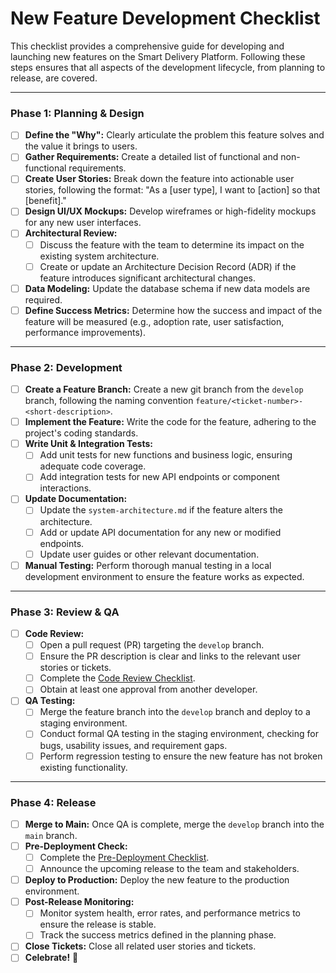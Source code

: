# New Feature Development Checklist

This checklist provides a comprehensive guide for developing and launching new features on the Smart Delivery Platform. Following these steps ensures that all aspects of the development lifecycle, from planning to release, are covered.

---

### Phase 1: Planning & Design

-   [ ] **Define the "Why":** Clearly articulate the problem this feature solves and the value it brings to users.
-   [ ] **Gather Requirements:** Create a detailed list of functional and non-functional requirements.
-   [ ] **Create User Stories:** Break down the feature into actionable user stories, following the format: "As a [user type], I want to [action] so that [benefit]."
-   [ ] **Design UI/UX Mockups:** Develop wireframes or high-fidelity mockups for any new user interfaces.
-   [ ] **Architectural Review:**
    -   [ ] Discuss the feature with the team to determine its impact on the existing system architecture.
    -   [ ] Create or update an Architecture Decision Record (ADR) if the feature introduces significant architectural changes.
-   [ ] **Data Modeling:** Update the database schema if new data models are required.
-   [ ] **Define Success Metrics:** Determine how the success and impact of the feature will be measured (e.g., adoption rate, user satisfaction, performance improvements).

---

### Phase 2: Development

-   [ ] **Create a Feature Branch:** Create a new git branch from the `develop` branch, following the naming convention `feature/<ticket-number>-<short-description>`.
-   [ ] **Implement the Feature:** Write the code for the feature, adhering to the project's coding standards.
-   [ ] **Write Unit & Integration Tests:**
    -   [ ] Add unit tests for new functions and business logic, ensuring adequate code coverage.
    -   [ ] Add integration tests for new API endpoints or component interactions.
-   [ ] **Update Documentation:**
    -   [ ] Update the `system-architecture.md` if the feature alters the architecture.
    -   [ ] Add or update API documentation for any new or modified endpoints.
    -   [ ] Update user guides or other relevant documentation.
-   [ ] **Manual Testing:** Perform thorough manual testing in a local development environment to ensure the feature works as expected.

---

### Phase 3: Review & QA

-   [ ] **Code Review:**
    -   [ ] Open a pull request (PR) targeting the `develop` branch.
    -   [ ] Ensure the PR description is clear and links to the relevant user stories or tickets.
    -   [ ] Complete the [Code Review Checklist](./code-review-checklist.md).
    -   [ ] Obtain at least one approval from another developer.
-   [ ] **QA Testing:**
    -   [ ] Merge the feature branch into the `develop` branch and deploy to a staging environment.
    -   [ ] Conduct formal QA testing in the staging environment, checking for bugs, usability issues, and requirement gaps.
    -   [ ] Perform regression testing to ensure the new feature has not broken existing functionality.

---

### Phase 4: Release

-   [ ] **Merge to Main:** Once QA is complete, merge the `develop` branch into the `main` branch.
-   [ ] **Pre-Deployment Check:**
    -   [ ] Complete the [Pre-Deployment Checklist](./pre-deployment-checklist.md).
    -   [ ] Announce the upcoming release to the team and stakeholders.
-   [ ] **Deploy to Production:** Deploy the new feature to the production environment.
-   [ ] **Post-Release Monitoring:**
    -   [ ] Monitor system health, error rates, and performance metrics to ensure the release is stable.
    -   [ ] Track the success metrics defined in the planning phase.
-   [ ] **Close Tickets:** Close all related user stories and tickets.
-   [ ] **Celebrate!** 🎉